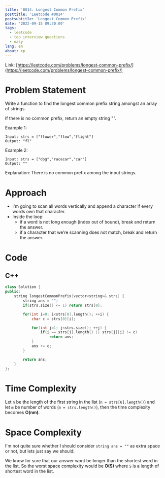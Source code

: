 ```yaml
---
title: '0014. Longest Common Prefix'
posttitle: 'Leetcode #0014'
postsubtitle: 'Longest Common Prefix'
date: '2022-09-15 09:30:00'
tags:
  - leetcode
  - top interview questions
  - easy
lang: en
about: cp
---
```


Link: [https://leetcode.com/problems/longest-common-prefix/](https://leetcode.com/problems/longest-common-prefix/)

# Problem Statement

Write a function to find the longest common prefix string amongst an array of strings.

If there is no common prefix, return an empty string "".

Example 1:

```text
Input: strs = ["flower","flow","flight"]
Output: "fl"
```

Example 2:

```text
Input: strs = ["dog","racecar","car"]
Output: ""
```

Explanation: There is no common prefix among the input strings.

# Approach

- I'm going to scan all words vertically and append a character if every words own that character.
- Inside the loop
  - if a word is not long enough (index out of bound), break and return the answer.
  - if a character that we're scanning does not match, break and return the answer.

# Code

## C++

```cpp
class Solution {
public:
    string longestCommonPrefix(vector<string>& strs) {
        string ans = "";
        if(strs.size() <= 1) return strs[0];

        for(int i=0; i<strs[0].length(); ++i) {
            char c = strs[0][i];

            for(int j=1; j<strs.size(); ++j) {
                if(i == strs[j].length() || strs[j][i] != c)
                    return ans;
            }
            ans += c;
        }

        return ans;
    }
};
```

# Time Complexity

Let `n` be the length of the first string in the list (`n = strs[0].length()`) and let `m` be number of words (`m = strs.length()`), then the time complexity becomes **O(nm)**.

# Space Complexity

I'm not quite sure whether I should consider `string ans = ""` as extra space or not, but lets just say we should.

We know for sure that our answer wont be longer than the shortest word in the list. So the worst space complexity would be **O(S)** where `S` is a length of shortest word in the list.
